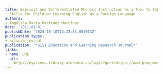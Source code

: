 ```yaml
---
title: Explicit and Differentiated Phonics Instruction as a Tool to Improve Literacy
  Skills for Children Learning English as a Foreign Language
authors:
- Angélica María Martínez Martínez
date: '2011-01-01'
publishDate: '2024-10-10T14:22:53.001013Z'
publication_types:
- article-journal
publication: '*GIST Education and Learning Research Journal*'
links:
- name: URL
  url: 
    http://myaccess.library.utoronto.ca/login?qurl=https://www.proquest.com/docview/1697494705?accountid=14771&bdid=38382&_bd=CievMw%2Fe4zQTv%2FxUSX9FS8meLG8%3D
---
```

